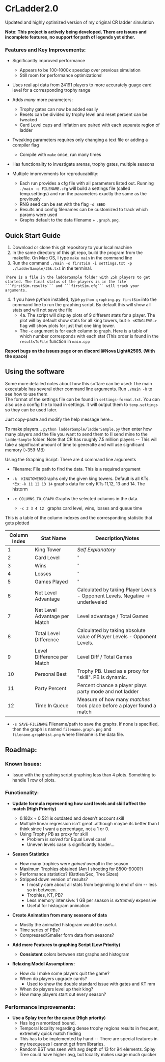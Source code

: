 # CrLadder2.0
Updated and highly optimized version of my original CR ladder simulation

**Note: This project is actively being developed.  There are issues and incomplete features, no support for path of legends yet either.**

### Features and Key Improvements:

- Significantly improved performance
  - Appears to be 100-1000x speedup over previous simulation
  - Still room for performance optimizations!

- Uses real api data from 24191 players to more accurately guage card level for a corresponding trophy range

- Adds *many* more parameters:
	- Trophy gates can now be added easily
	- Resets can be divided by trophy level and reset percent can be tweaked
	- Card Level caps and Inflation are paired with each separate region of ladder

	   
- Tweaking parameters requires only changing a text file or adding a compiler flag
  - Compile with ```make``` once, run many times
  
- Has functionality to investigate arenas, trophy gates, multiple seasons

- Multiple improvements for reproducability:
    - Each run provides a cfg file with all parameters listed out.  Running ```./main -c FILENAME.cfg``` will build a settings file (called temp.settings) and run the parameters exactly the same as the previously
    - RNG seed can be set with the flag ```-d SEED```
    - Results and config filenames can be customized to track which params were used
    - Graphs default to the data filename + `.graph.png`. 

  
## Quick Start Guide  
  1. Download or clone this git repository to your local machine
  2. In the same directory of this git repo, build the program from the makefile.  On Mac OS, I type ```make main``` in the command line
  3. Run the command ```./main -o firstSim -i settings.txt -p ./ladderSample/25k.txt``` in the terminal. 
  
    There is a file in the ladderSample folder with 25k players to get started. The final status of the players is in the file ```firstSim.results``` and ```firstSim.cfg``` will track your arguments. 
 
 4. If you have python installed, type ```python graphing.py firstSim``` into the command line to run the graphing script.  By default this will show all stats and will not save the file
    - 4a. The script will display plots of 9 different stats for a player.  The plot will by default show stats for all king towers, but```-k <KINGLEVEL>``` flag will show plots for just that one king tower. 
    - The `-c` argument is for each column to graph.  Here is a table of which number corresponds with each stat (This order is found in the `resultsToFile` function in `main.cpp`

 **Report bugs on the issues page or on discord @Nova Light#2565. (With the space)**
 
## Using the software
Some more detailed notes about how this softare can be used: 
The main executable has several other command line arguments. Run ```./main -h``` to see how to use them.  
The format of the settings file can be found in ```settings-format.txt```. You can also use a config file to load in settings. It will output them to ```temp.settings``` so they can be used later. 

Just copy-paste and modify the help message here...

To make players... `python ladderSample/ladderSample.py` then enter how many players and the file you want to send them to (I send mine to the `ladderSample` folder. Note that CR has roughly 7.5 million players -- This will take a significant amount of time to generalte and will use significant memory (~359 MB)


Using the Graphing Script: 
There are 4 command line arguments

- Filename: File path to find the data.  This is a required argument

- `-k  KINGTOWERS`Graphs only the given king towers. Default is all KTs.  
		-Ex: `-k 11 12 13 14` graphs data for only KTs 11,12, 13 and 14.  The historm 
- `-c COLUMNS_TO_GRAPH` Graphs the selected columns in the data. 
	- `-c 2 3 4 12 ` graphs card level, wins, losses and queue time

This is a table of the column indexes and the corresponding statistic that gets plotted

| Column Index | Stat Name | Description/Notes |
| ----------  | --------- | -----------|
| 1 | King Tower| *Self Explanatory*
| 2 | Card Level| "
| 3 | Wins | "
| 4 | Losses| "
| 5 | Games Played| " 
| 6 | Net Level Advantage|Calculated by taking Player Levels - Opponent Levels. Negative -> underleveled|
| 7 | Net Level Advantage per Match| Level advantage / Total Games
| 8 | Total Level Difference| Calculated by taking absolute value of Player Levels - Opponent Levels. 
| 9 | Level Difference per Match| Level Diff / Total Games
| 10 | Personal Best| Trophy PB. Used as a proxy for "skill". PB is dynamic. 
| 11 | Party Percent| Percent chance a player plays party mode and not ladder
| 12 | Time In Queue| Measure of how many *matches* took place before a player found a match|
	
- `-s SAVE-FILENAME` Filename/path to save the graphs.  If none is specified, then the graph is named `filename.graph.png` and `filename.graphHist.png`  where filename is the data file. 

 
## Roadmap: 

### Known Issues: 

- Issue with the graphing script graphing less than 4 plots. Something to handle 1 row of plots. 


### Functionality:

- **Update formula representing how card levels and skill affect the match (High Priority)** 
    - 0.182x + 0.521 is outdated and doesn't account skill
    - Multiple linear regression isn't great..although maybe its better than I think since I want a percentage, not a 1 or 0. 
    - Using Trophy PB as proxy for skill
    	- Problem is *solved* for Equal Level case!
		- Uneven levels case is significantly harder...

- **Season Statistics** 
	-  How many trophies were *gained* overall in the season
	-  Maximum Trophies obtained (Am I shooting for 8500-9000?)
	-  Performance statistics? (Battles/Sec, Tree Sizes)
	-  Stripped down version of results?
		-  I mostly care about all stats from beginning to end of sim -- less so in between. 
		-  Trophies, KT, PB?
		- Less memory intensive: 1 GB per season is *extremely* expensive 
		- Useful for histogram animation 

- **Create Animation from many seasons of data**
	- Mostly the animated histogram would be useful.  
	- Time series of PBs?
	- Compressed/Smaller form data from seasons?

- **Add more Features to graphing Script (Low Priority)** 
	- **Consistent** colors between stat graphs and histogram

- **Relaxing Model Assumptions:**
    - How do I make some players quit the game?
    - When do players upgrade cards? 
    	- Used to show the double standard issue with gates and KT mm
    - When do players level up their king? 
    - How many players start out every season? 
    	
### Performance improvements:

  - **Use a Splay tree for the queue (High priority)**
       - Has log n amortized bound.  
       - Temporal locality regarding dense trophy regions results in frequent, extremely quick match finding
       - This has to be implemented by hand -- There are special features in my treequeues I cannot get from libraries. 
       - Random BST was seen with avg depth of 13 for 94 elements.  Splay Tree could have higher avg, but locality makes usage much quicker
   

  

